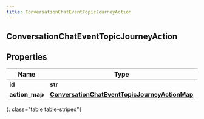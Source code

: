 ```yaml
---
title: ConversationChatEventTopicJourneyAction
---
```

## ConversationChatEventTopicJourneyAction

## Properties

|Name | Type | Description | Notes|
|------------ | ------------- | ------------- | -------------|
| **id** | **str** |  | [optional] |
| **action_map** | [**ConversationChatEventTopicJourneyActionMap**](ConversationChatEventTopicJourneyActionMap.html) |  | [optional] |
{: class="table table-striped"}


